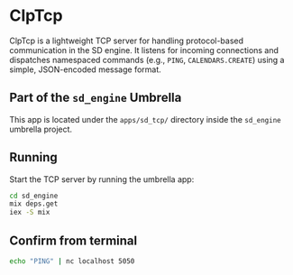 # ClpTcp


ClpTcp is a lightweight TCP server for handling protocol-based communication in the SD engine. It listens for incoming connections and dispatches namespaced commands (e.g., `PING`, `CALENDARS.CREATE`) using a simple, JSON-encoded message format.

## Part of the `sd_engine` Umbrella

This app is located under the `apps/sd_tcp/` directory inside the `sd_engine` umbrella project.

## Running

Start the TCP server by running the umbrella app:

```bash
cd sd_engine
mix deps.get
iex -S mix
```

## Confirm from terminal
```bash
echo "PING" | nc localhost 5050
```
